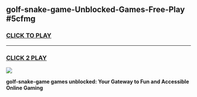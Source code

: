 
## golf-snake-game-Unblocked-Games-Free-Play #5cfmg
<h3>
<a href="https://us.freeplayer.one?title=golf-snake-game&ref=9M">CLICK TO PLAY</a></h3>
<hr>

<h3>
<a href="https://us.freeplayer.one?title=golf-snake-game&ref=9M">CLICK 2 PLAY</a>
  
</h3>

<a href="https://us.freeplayer.one?title=golf-snake-game&ref=9M"><img src="https://clearcache.store/games.png"></a>


**golf-snake-game games unblocked: Your Gateway to Fun and Accessible Online Gaming**

